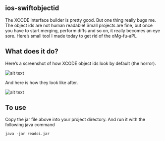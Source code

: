 ## ios-swiftobjectid

The XCODE interface builder is pretty good. But one thing really bugs me. The object ids are not human readable! Small projects are fine, but once you have to start merging, perform diffs and so on, it really becomes an eye sore.
Here’s small tool I made today to get rid of the oMg-fu-aPL


## What does it do?

Here’s a screenshot of how XCODE object ids look by default (the horror).

![alt text][before]

And here is how they look like after.

![alt text][after]

## To use

Copy the jar file above into your project directory. And run it with the following java command

```
java -jar readoi.jar
```

[before]: https://raw.githubusercontent.com/jimcoven/ios-swiftobjectid/master/art/before.png "Before"
[after]: https://raw.githubusercontent.com/jimcoven/ios-swiftobjectid/master/art/after.png "After"
